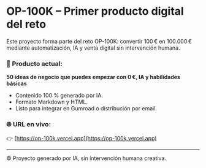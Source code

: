 # OP-100K – Primer producto digital del reto

Este proyecto forma parte del reto OP-100K: convertir 100 € en 100.000 € mediante automatización, IA y venta digital sin intervención humana.

### 📘 Producto actual:
**50 ideas de negocio que puedes empezar con 0 €, IA y habilidades básicas**

- Contenido 100 % generado por IA.
- Formato Markdown y HTML.
- Listo para integrar en Gumroad o distribución por email.

### 🌐 URL en vivo:
👉 [https://op-100k.vercel.app](https://op-100k.vercel.app)

---

© Proyecto generado por IA, sin intervención humana creativa.
